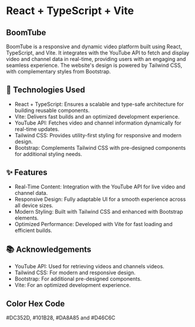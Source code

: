 # React + TypeScript + Vite

## BoomTube

BoomTube is a responsive and dynamic video platform built using React, TypeScript, and Vite. It integrates with the YouTube API to fetch and display video and channel data in real-time, providing users with an engaging and seamless experience. The website's design is powered by Tailwind CSS, with complementary styles from Bootstrap.

## 🚀 Technologies Used

* React + TypeScript: Ensures a scalable and type-safe architecture for building reusable components.
* Vite: Delivers fast builds and an optimized development experience.
* YouTube API: Fetches video and channel information dynamically for real-time updates.
* Tailwind CSS: Provides utility-first styling for responsive and modern design.
* Bootstrap: Complements Tailwind CSS with pre-designed components for additional styling needs.

## ✨ Features

* Real-Time Content: Integration with the YouTube API for live video and channel data.
* Responsive Design: Fully adaptable UI for a smooth experience across all device sizes.
* Modern Styling: Built with Tailwind CSS and enhanced with Bootstrap elements.
* Optimized Performance: Developed with Vite for fast loading and efficient builds.

## 📚 Acknowledgements

* YouTube API: Used for retrieving videos and channels videos.
* Tailwind CSS: For modern and responsive design.
* Bootstrap: For additional pre-designed components.
* Vite: For an optimized development experience.

## Color Hex Code

 #DC352D, #101B28, #DA8A85 and #D46C6C
